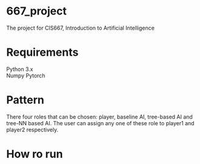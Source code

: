 # 667_project
The project for CIS667, Introduction to Artificial Intelligence

# Requirements
Python 3.x<br/>
Numpy
Pytorch

# Pattern
There four roles that can be chosen: player, baseline AI, tree-based AI and tree-NN based AI. The user can assign any one of these role to player1 and player2 respectively.

# How ro run

